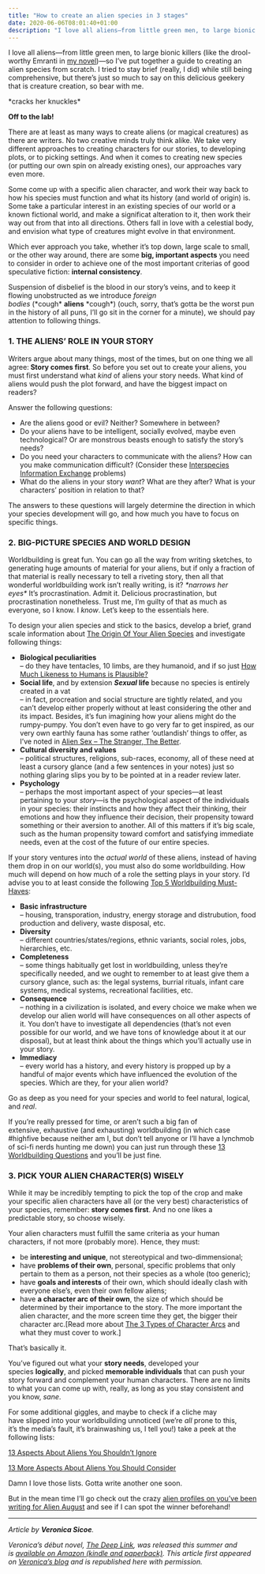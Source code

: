 ```yaml
---
title: "How to create an alien species in 3 stages"
date: 2020-06-06T08:01:40+01:00
description: "I love all aliens—from little green men, to large bionic killers so I’ve put together a guide to creating an alien species from scratch"
---
```


<p>I love all aliens&mdash;from little green men, to large bionic killers&nbsp;(like the drool-worthy Emranti in&nbsp;<a href="http://amzn.to/1J9xdMs" target="_blank">my novel</a>)&mdash;so&nbsp;I&rsquo;ve put together&nbsp;a guide to creating an alien species from scratch.&nbsp;I tried to stay brief (really, I did) while still being comprehensive, but there&rsquo;s just so much to&nbsp;say on this delicious geekery that&nbsp;is creature&nbsp;creation, so bear with me.</p>
<p>*cracks her knuckles*</p>
<p><strong>Off to the&nbsp;lab!</strong></p>
<p>There are at least as many ways to create aliens (or magical creatures) as there are writers. No two creative minds truly think alike. We take very different approaches to creating characters for our stories, to developing plots, or to picking settings.&nbsp;And when it comes to creating new species (or&nbsp;putting our own spin on already existing&nbsp;ones), our approaches vary even more.</p>
<p>Some come up with a specific alien character, and work their way back to how his species must function and what its history (and world of origin) is. Some take a particular interest in an existing species of our world or a known fictional world, and make a significat alteration to it, then work their way out from that into all directions. Others fall in love with a celestial body, and envision what type of creatures might evolve in that environment.</p>
<p>Which ever approach you take, whether it&rsquo;s top down,&nbsp;large scale to small, or the other way around, there are&nbsp;some&nbsp;<strong>big, important aspects</strong>&nbsp;you need to consider in order to&nbsp;achieve&nbsp;one of the most important criterias of good speculative fiction:&nbsp;<strong>internal&nbsp;consistency</strong>.</p>
<p>Suspension of disbelief is the blood in our story&rsquo;s veins, and to keep&nbsp;it flowing unobstructed as we introduce&nbsp;<em>foreign bodies&nbsp;</em>(*cough*&nbsp;<strong>aliens</strong>&nbsp;*cough*) (ouch, sorry,&nbsp;that&rsquo;s gotta be the worst pun in the history of all puns, I&rsquo;ll go sit in the corner for a minute), we should pay attention to following&nbsp;things.</p>
<h3><strong>1. THE ALIENS&rsquo; ROLE&nbsp;IN YOUR STORY</strong></h3>
<p>Writers argue about many things, most of the times, but on one thing we all agree:<strong>&nbsp;Story comes first</strong>. So before you set out to create your aliens, you must first&nbsp;understand what&nbsp;<em>kind</em>&nbsp;of aliens your story needs.&nbsp;What kind of aliens would push the plot forward, and&nbsp;have the biggest impact on readers?</p>
<p>Answer the following questions:</p>
<ul>
<li>Are the aliens good or evil? Neither? Somewhere in between?</li>
<li>Do your aliens have to be intelligent, socially evolved, maybe even technological? Or are monstrous beasts enough to satisfy the story&rsquo;s needs?</li>
<li>Do you need your characters to communicate with the aliens? How can you make communication difficult? (Consider these&nbsp;<a href="http://www.veronicasicoe.com/blog/2014/04/interspecies-information-exchange/" target="_blank">Interspecies Information Exchange</a>&nbsp;problems)</li>
<li>What do the aliens in your story&nbsp;<em>want</em>? What are they after? What is&nbsp;your characters&rsquo; position&nbsp;in relation to that?</li>
</ul>
<p>The answers to these questions&nbsp;will largely determine the direction in which your species development&nbsp;will go, and how much you have to focus on specific things.</p>
<h3><strong>2.&nbsp;BIG-PICTURE&nbsp;SPECIES AND WORLD DESIGN</strong></h3>
<p>Worldbuilding is great fun. You can go all the way from writing sketches, to generating huge amounts of material for your aliens, but if only a fraction of that material is really necessary to tell a riveting story, then all that wonderful worldbuilding work isn&rsquo;t really writing, is it?&nbsp;<em>*narrows her eyes*</em>&nbsp;It&rsquo;s procrastination. Admit it. Delicious procrastination, but procrastination nonetheless. Trust me, I&rsquo;m guilty of that as much as everyone, so I know. I&nbsp;<em>know</em>.&nbsp;Let&rsquo;s keep to the essentials here.</p>
<p>To design your alien species and stick to the basics, develop a brief,&nbsp;grand scale information about&nbsp;<a href="http://www.veronicasicoe.com/blog/2014/04/the-origins-of-your-alien-species/" target="_blank">The Origin Of Your Alien Species</a>&nbsp;and investigate following things:</p>
<ul>
<li><strong>Biological peculiarities</strong><br />&ndash; do they have tentacles, 10 limbs, are they humanoid, and if so just&nbsp;<a href="http://www.veronicasicoe.com/blog/2015/04/humanoid-aliens-how-much-likeness-is-plausible/" target="_blank">How Much Likeness to Humans is Plausible?</a></li>
<li><strong>Social life</strong>, and by extension&nbsp;<em><strong>Sexual&nbsp;</strong></em><strong>l</strong><strong>ife</strong>&nbsp;because no species is entirely created in a vat<br />&ndash; in fact, procreation and social structure&nbsp;are tightly related, and you can&rsquo;t develop&nbsp;either properly without at least considering the other and its impact. Besides, it&rsquo;s fun imagining how your aliens might do the rumpy-pumpy.&nbsp;You don&rsquo;t even have to go very far to get inspired, as our very own earthly fauna has&nbsp;some rather &lsquo;outlandish&rsquo; things to offer, as I&rsquo;ve noted in&nbsp;<a href="http://www.veronicasicoe.com/blog/2015/05/alien-sex-the-stranger-the-better/" target="_blank">Alien Sex &ndash; The Stranger, The Better</a>.</li>
<li><strong>Cultural diversity and values</strong><br />&ndash; political structures, religions, sub-races, economy, all of these need at least a cursory glance (and a few sentences in your notes) just so nothing glaring slips you by to be pointed at in a reader review later.</li>
<li><strong>Psychology</strong><br />&ndash; perhaps the most important aspect of your species&mdash;at least pertaining to your&nbsp;<em>story</em>&mdash;is the&nbsp;psychological aspect of the individuals in your species: their instincts and how they affect their thinking, their emotions&nbsp;and how they influence their decision, their propensity toward something or their aversion to another. All of this matters if it&rsquo;s big scale, such as the human propensity toward comfort and satisfying immediate needs, even at the cost of the future of our entire species.</li>
</ul>
<p>If your story ventures into the&nbsp;<em>actual world</em>&nbsp;of these aliens, instead of having them drop in on our world(s), you must also do some worldbuilding. How much will depend on how much of a role the setting plays in your&nbsp;story. I&rsquo;d advise you to at least conside the&nbsp;following&nbsp;<a href="http://www.veronicasicoe.com/blog/2014/04/top-5-worldbuilding-must-haves/" target="_blank">Top 5 Worldbuilding Must-Haves</a>:</p>
<ul>
<li><strong>Basic infrastructure</strong><br />&ndash; housing, transporation, industry, energy storage and distrubution, food production and delivery, waste disposal, etc.</li>
<li><strong>Diversity</strong><br />&ndash; different countries/states/regions, ethnic variants, social roles, jobs, hierarchies, etc.</li>
<li><strong>Completeness</strong><br />&ndash; some things habitually get&nbsp;lost in worldbuilding, unless they&rsquo;re specifically needed, and we ought to remember to at least give them a cursory glance, such as: the legal systems, burrial&nbsp;rituals, infant care systems, medical systems, recreational facilities, etc.</li>
<li><strong>Consequence</strong><br />&ndash; nothing in a&nbsp;civilization is isolated, and every choice we make when we develop&nbsp;our alien world will have consequences on all other aspects of it. You don&rsquo;t&nbsp;have to investigate all&nbsp;dependencies (that&rsquo;s not even possible for our world, and we have tons of&nbsp;knowledge about it at our disposal), but at least think about the things which you&rsquo;ll actually use in your story.</li>
<li><strong>Immediacy</strong><br />&ndash; every world has a history, and every history is propped up by a handful of major events which have influenced the evolution of the species. Which are they, for your alien world?</li>
</ul>
<p>Go as deep as you need&nbsp;for your species and world to feel natural, logical, and&nbsp;<em>real</em>.</p>
<p>If you&rsquo;re really pressed for time, or aren&rsquo;t such a big fan of extensive,&nbsp;exhaustive (and exhausting)&nbsp;worldbuilding (in which case #highfive because neither am I, but don&rsquo;t tell anyone or I&rsquo;ll have a lynchmob of sci-fi nerds hunting me down)&nbsp;you can just run through these&nbsp;<a href="http://www.veronicasicoe.com/blog/2012/05/13-worldbuilding-questions/" target="_blank">13 Worldbuilding Questions</a>&nbsp;and you&rsquo;ll be&nbsp;just&nbsp;fine.</p>
<h3><strong>3. PICK YOUR ALIEN CHARACTER(S) WISELY</strong></h3>
<p>While it may be incredibly tempting to pick the top of the crop and make your specific alien characters have all (or the very best) characteristics of your species, remember:&nbsp;<strong>story comes first</strong>. And no one likes a predictable&nbsp;story,&nbsp;so choose wisely.</p>
<p>Your alien characters must fulfill the same criteria as your human characters, if not more (probably more). Hence, they must:</p>
<ul>
<li>be&nbsp;<strong>interesting and unique</strong>, not stereotypical and two-dimmensional;</li>
<li>have&nbsp;<strong>problems of their own</strong>, personal, specific problems that only pertain to them as a person, not their species as a whole (too generic);</li>
<li>have&nbsp;<strong>goals and interests</strong>&nbsp;of their own, which should ideally clash with everyone else&rsquo;s, even their own fellow aliens;</li>
<li>have&nbsp;<strong>a&nbsp;character arc of their own</strong>, the size of which should be determined by their importance to the story.&nbsp;The more important the alien character, and the more screen time they get, the bigger&nbsp;their character arc.[Read more about&nbsp;<a href="http://www.veronicasicoe.com/blog/2013/04/the-3-types-of-character-arc-change-growth-and-fall/" target="_blank">The 3 Types of Character Arcs</a>&nbsp;and what they&nbsp;must cover to work.]</li>
</ul>
<p>That&rsquo;s basically it.</p>
<p>You&rsquo;ve figured out what your&nbsp;<strong>story needs</strong>, developed your species&nbsp;<strong>logically</strong>, and picked&nbsp;<strong>memorable individuals</strong>&nbsp;that can push your story forward and complement&nbsp;your human characters. There are no limits to what you can come up with, really, as long as you stay consistent and you know,&nbsp;<em>sane</em>.</p>
<p></p>
<p>For some additional giggles, and maybe to check if a cliche may have&nbsp;slipped into your worldbuilding unnoticed (we&rsquo;re&nbsp;<em>all</em>&nbsp;prone to this, it&rsquo;s&nbsp;the&nbsp;media&rsquo;s fault, it&rsquo;s brainwashing us, I tell you!) take a peek at the following lists:</p>
<p><a href="http://www.veronicasicoe.com/blog/2012/04/13-aspects-about-aliens-you-shouldnt-ignore/" target="_blank">13 Aspects About Aliens You Shouldn&rsquo;t Ignore</a></p>
<p><a href="http://www.veronicasicoe.com/blog/2012/10/13-more-aspects-about-aliens-that-you-should-consider/" target="_blank">13 More Aspects About Aliens You Should Consider</a></p>
<p>Damn I love those lists. Gotta write another one soon.</p>
<p>But in the mean time I&rsquo;ll go check out the crazy&nbsp;<a href="http://www.scifiideas.com/category/sfi/alien-ideas/alien-profiles/" target="_blank">alien profiles on you&rsquo;ve been writing for Alien August</a>&nbsp;and see if I can spot the winner beforehand!</p>
<hr />
<p><em>Article by&nbsp;<strong>Veronica Sicoe</strong>.</em></p>
<p><em>Veronica&rsquo;s d&eacute;but novel,&nbsp;<a href="http://amzn.to/1J9xdMs" target="_blank">The Deep Link</a>, was released this summer and is&nbsp;<a href="http://amzn.to/1J9xdMs" target="_blank">available on Amazon (kindle and paperback)</a>. This article first appeared on&nbsp;<a href="http://www.veronicasicoe.com/blog/" target="_blank">Veronica&rsquo;s blog</a>&nbsp;and is republished here with permission.</em></p>